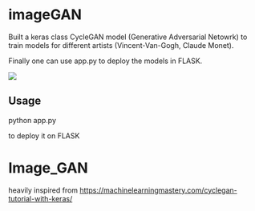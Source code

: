 # imageGAN

Built a keras class CycleGAN model (Generative Adversarial Netowrk) to train models for different artists
(Vincent-Van-Gogh, Claude Monet).

Finally one can use app.py to deploy the models in FLASK.


![](model_mobilenet.png)


## Usage
python app.py 

to deploy it on FLASK


# Image_GAN
heavily inspired from 
https://machinelearningmastery.com/cyclegan-tutorial-with-keras/